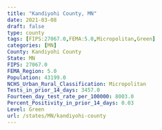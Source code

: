 ```yaml
---
title: "Kandiyohi County, MN"
date: 2021-03-08
draft: false
type: county
tags: [FIPS:27067.0,FEMA:5.0,Micropolitan,Green]
categories: [MN]
County: Kandiyohi County
State: MN
FIPS: 27067.0
FEMA_Region: 5.0
Population: 43199.0
NCHS_Urban_Rural_Classification: Micropolitan
Tests_in_prior_14_days: 3457.0
Fourteen_day_test_rate_per_100000: 8003.0
Percent_Positivity_in_prior_14_days: 0.03
Level: Green
url: /states/MN/kandiyohi-county
---
```



